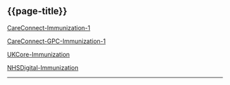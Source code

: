 ## {{page-title}}

<i class="fa fa-link"></i> [CareConnect-Immunization-1](https://fhir.hl7.org.uk/STU3/StructureDefinition/CareConnect-Immunization-1)

<i class="fa fa-link"></i> [CareConnect-GPC-Immunization-1](https://fhir.nhs.uk/STU3/StructureDefinition/CareConnect-GPC-Immunization-1)

<i class="fa fa-link"></i> [UKCore-Immunization](https://simplifier.net/guide/uk-core-implementation-guide-stu3-sequence/Home/ProfilesandExtensions/Profile-UKCore-Immunization)

<i class="fa fa-link"></i> [NHSDigital-Immunization](https://simplifier.net/resolve?target=simplifier&scope=uk.nhsdigital.r4&canonical=https://fhir.nhs.uk/StructureDefinition/NHSDigital-Immunization)

---